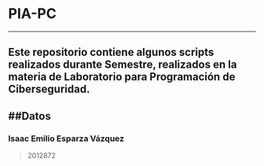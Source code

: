 # PIA-PC
---
**Este repositorio contiene algunos scripts realizados durante Semestre, realizados en la materia de Laboratorio para Programación de Ciberseguridad.**
---
##Datos
---
### Isaac Emilio Esparza Vázquez 
>2012872
